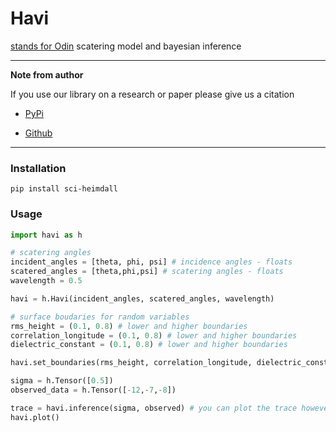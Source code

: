 # Havi
[stands for Odin](https://en.wikipedia.org/wiki/H%C3%A1r_and_H%C3%A1rr)
scatering model and bayesian inference

---
**Note from author**

If you use our library on a research or paper please give us a citation

- [PyPi](https://pypi.org/project/havi/)

- [Github](https://github.com/bjornaer/havi)

---

### Installation

    pip install sci-heimdall

### Usage

```python
import havi as h

# scatering angles
incident_angles = [theta, phi, psi] # incidence angles - floats
scatered_angles = [theta,phi,psi] # scatering angles - floats
wavelength = 0.5

havi = h.Havi(incident_angles, scatered_angles, wavelength)

# surface boudaries for random variables
rms_height = (0.1, 0.8) # lower and higher boundaries
correlation_longitude = (0.1, 0.8) # lower and higher boundaries
dielectric_constant = (0.1, 0.8) # lower and higher boundaries

havi.set_boundaries(rms_height, correlation_longitude, dielectric_constant)

sigma = h.Tensor([0.5])
observed_data = h.Tensor([-12,-7,-8])

trace = havi.inference(sigma, observed) # you can plot the trace however you want OR
havi.plot()
```
